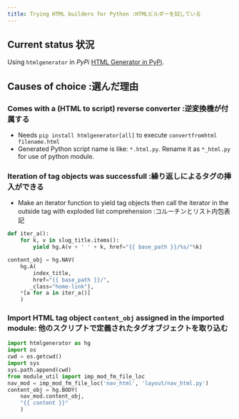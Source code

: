 ```yaml
---
title: Trying HTML builders for Python :HTMLビルダーを試している
---
```

## Current status 状況

Using `htmlgenerator` in _PyPi_ [HTML Generator in PyPi](https://pypi.org/project/htmlgenerator/).

## Causes of choice :選んだ理由

### Comes with a (HTML to script) reverse converter :逆変換機が付属する

 - Needs `pip install htmlgenerator[all]` to execute `convertfromhtml filename.html`
 - Generated Python script name is like: `*.html.py`. Rename it as `*_html.py` for use of python module.

### Iteration of tag objects was successfull :繰り返しによるタグの挿入ができる

- Make an iterator function to yield tag objects then call the iterator in the outside tag with exploded list comprehension :コルーチンとリスト内包表記

```python
def iter_a():
    for k, v in slug_title.items():
        yield hg.A(v + ' ' + k, href="{{ base_path }}/%s/"%k)

content_obj = hg.NAV(
    hg.A(
        index_title,
        href="{{ base_path }}/",
       _class="home-link"),
    *[a for a in iter_a()]
    )
```

### Import HTML tag object `content_obj` assigned in the imported module: 他のスクリプトで定義されたタグオブジェクトを取り込む 

```python
import htmlgenerator as hg
import os
cwd = os.getcwd()
import sys
sys.path.append(cwd)
from module_util import imp_mod_fm_file_loc
nav_mod = imp_mod_fm_file_loc('nav_html', 'layout/nav_html.py')
content_obj = hg.BODY(
    nav_mod.content_obj,
    "{{ content }}"
    )
```